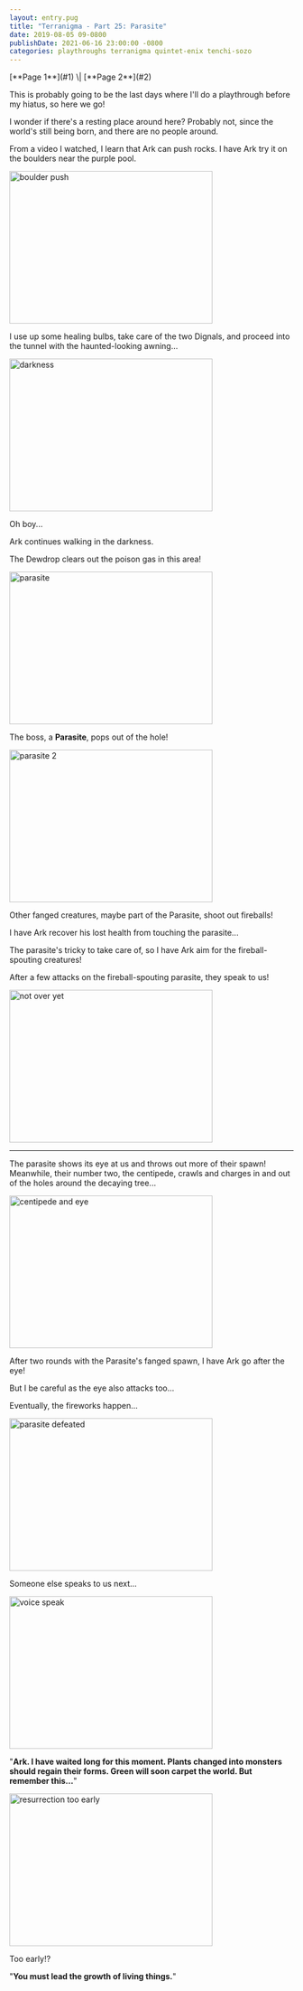 ```yaml
---
layout: entry.pug
title: "Terranigma - Part 25: Parasite"
date: 2019-08-05 09-0800
publishDate: 2021-06-16 23:00:00 -0800
categories: playthroughs terranigma quintet-enix tenchi-sozo
---
```


<p class="entry-partination" markdown="1">[**Page 1**](#1) \| [**Page 2**](#2)</p>

<a name="1"></a>

This is probably going to be the last days where I'll do a playthrough before my hiatus, so here we go!

I wonder if there's a resting place around here? Probably not, since the world's still being born, and there are no people around.

From a video I watched, I learn that Ark can push rocks. I have Ark try it on the boulders near the purple pool.

<img src="https://i.imgur.com/mLTfP1V.png" alt="boulder push" width="360" height="270" id="liveblog" />

I use up some healing bulbs, take care of the two Dignals, and proceed into the tunnel with the haunted-looking awning...

<img src="https://i.imgur.com/CmIMsO6.png" alt="darkness" width="360" height="270" id="liveblog" />

Oh boy...

Ark continues walking in the darkness.

The Dewdrop clears out the poison gas in this area!

<img src="https://i.imgur.com/hMqiCoz.png" alt="parasite" width="360" height="270" id="liveblog" />

The boss, a **Parasite**, pops out of the hole!

<img src="https://i.imgur.com/w4G5Ek8.png" alt="parasite 2" width="360" height="270" id="liveblog" />

Other fanged creatures, maybe part of the Parasite, shoot out fireballs!

I have Ark recover his lost health from touching the parasite...

The parasite's tricky to take care of, so I have Ark aim for the fireball-spouting creatures!

After a few attacks on the fireball-spouting parasite, they speak to us!

<img src="https://i.imgur.com/sqXcUVN.png" alt="not over yet" width="360" height="270" id="liveblog" />

<a name="2"></a>

---

The parasite shows its eye at us and throws out more of their spawn! Meanwhile, their number two, the centipede, crawls and charges in and out of the holes around the decaying tree...

<img src="https://i.imgur.com/saWmStZ.png" alt="centipede and eye" width="360" height="270" id="liveblog" />

After two rounds with the Parasite's fanged spawn, I have Ark go after the eye!

But I be careful as the eye also attacks too...

Eventually, the fireworks happen...

<img src="https://i.imgur.com/lGtalw2.png" alt="parasite defeated" width="360" height="270" id="liveblog" />

Someone else speaks to us next...

<img src="https://i.imgur.com/Ksa5whD.png" alt="voice speak" width="360" height="270" id="liveblog" />

"**Ark. I have waited long for this moment. Plants changed into monsters should regain their forms. Green will soon carpet the world. But remember this...**"

<img src="https://i.imgur.com/5rcsCmj.png" alt="resurrection too early" width="360" height="270" id="liveblog" />

Too early!?

"**You must lead the growth of living things.**"